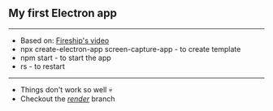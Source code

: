 ## My first Electron app

<hr>

* Based on: <a href="https://www.youtube.com/watch?v=4yqDxhR2XxE&list=TLPQMjYwNzIwMjIwrhFM6wyG4Q&index=2">Fireship's video</a>
* npx create-electron-app screen-capture-app - to create template
* npm start - to start the app
* rs - to restart

<hr>

* Things don't work so well 💀
* Checkout the <a href="https://github.com/sadwhale09/electron-screen-capture-app/tree/render">*render*</a> branch
